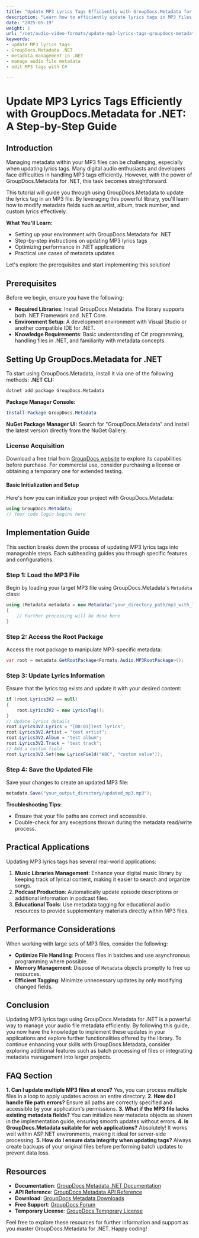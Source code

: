 ```yaml
---
title: "Update MP3 Lyrics Tags Efficiently with GroupDocs.Metadata for .NET&#58; A Step-by-Step Guide"
description: "Learn how to efficiently update lyrics tags in MP3 files using GroupDocs.Metadata for .NET. This comprehensive guide covers installation, code examples, and practical applications."
date: "2025-05-19"
weight: 1
url: "/net/audio-video-formats/update-mp3-lyrics-tags-groupdocs-metadata-net/"
keywords:
- update MP3 lyrics tags
- GroupDocs.Metadata .NET
- metadata management in .NET
- manage audio file metadata
- edit MP3 tags with C#

---
```



# Update MP3 Lyrics Tags Efficiently with GroupDocs.Metadata for .NET: A Step-by-Step Guide
## Introduction
Managing metadata within your MP3 files can be challenging, especially when updating lyrics tags. Many digital audio enthusiasts and developers face difficulties in handling MP3 tags efficiently. However, with the power of GroupDocs.Metadata for .NET, this task becomes straightforward.

This tutorial will guide you through using GroupDocs.Metadata to update the lyrics tag in an MP3 file. By leveraging this powerful library, you'll learn how to modify metadata fields such as artist, album, track number, and custom lyrics effectively.

**What You'll Learn:**
- Setting up your environment with GroupDocs.Metadata for .NET
- Step-by-step instructions on updating MP3 lyrics tags
- Optimizing performance in .NET applications
- Practical use cases of metadata updates

Let's explore the prerequisites and start implementing this solution!
## Prerequisites
Before we begin, ensure you have the following:
- **Required Libraries**: Install GroupDocs.Metadata. The library supports both .NET Framework and .NET Core.
- **Environment Setup**: A development environment with Visual Studio or another compatible IDE for .NET.
- **Knowledge Requirements**: Basic understanding of C# programming, handling files in .NET, and familiarity with metadata concepts.
## Setting Up GroupDocs.Metadata for .NET
To start using GroupDocs.Metadata, install it via one of the following methods:
**.NET CLI:**
```bash
dotnet add package GroupDocs.Metadata
```
**Package Manager Console:**
```powershell
Install-Package GroupDocs.Metadata
```
**NuGet Package Manager UI:** 
Search for "GroupDocs.Metadata" and install the latest version directly from the NuGet Gallery.
### License Acquisition
Download a free trial from [GroupDocs website](https://purchase.groupdocs.com/temporary-license/) to explore its capabilities before purchase. For commercial use, consider purchasing a license or obtaining a temporary one for extended testing.
#### Basic Initialization and Setup
Here's how you can initialize your project with GroupDocs.Metadata:
```csharp
using GroupDocs.Metadata;
// Your code logic begins here
```
## Implementation Guide
This section breaks down the process of updating MP3 lyrics tags into manageable steps. Each subheading guides you through specific features and configurations.
### Step 1: Load the MP3 File
Begin by loading your target MP3 file using GroupDocs.Metadata's `Metadata` class:
```csharp
using (Metadata metadata = new Metadata("your_directory_path/mp3_with_lyrics.mp3"))
{
    // Further processing will be done here
}
```
### Step 2: Access the Root Package
Access the root package to manipulate MP3-specific metadata:
```csharp
var root = metadata.GetRootPackage<Formats.Audio.MP3RootPackage>();
```
### Step 3: Update Lyrics Information
Ensure that the lyrics tag exists and update it with your desired content:
```csharp
if (root.Lyrics3V2 == null)
{
    root.Lyrics3V2 = new LyricsTag();
}
// Update lyrics details
root.Lyrics3V2.Lyrics = "[00:01]Test lyrics";
root.Lyrics3V2.Artist = "test artist";
root.Lyrics3V2.Album = "test album";
root.Lyrics3V2.Track = "test track";
// Add a custom field
root.Lyrics3V2.Set(new LyricsField("ABC", "custom value"));
```
### Step 4: Save the Updated File
Save your changes to create an updated MP3 file:
```csharp
metadata.Save("your_output_directory/updated_mp3.mp3");
```
**Troubleshooting Tips:** 
- Ensure that your file paths are correct and accessible.
- Double-check for any exceptions thrown during the metadata read/write process.
## Practical Applications
Updating MP3 lyrics tags has several real-world applications:
1. **Music Libraries Management**: Enhance your digital music library by keeping track of lyrical content, making it easier to search and organize songs.
2. **Podcast Production**: Automatically update episode descriptions or additional information in podcast files.
3. **Educational Tools**: Use metadata tagging for educational audio resources to provide supplementary materials directly within MP3 files.
## Performance Considerations
When working with large sets of MP3 files, consider the following:
- **Optimize File Handling**: Process files in batches and use asynchronous programming where possible.
- **Memory Management**: Dispose of `Metadata` objects promptly to free up resources.
- **Efficient Tagging**: Minimize unnecessary updates by only modifying changed fields.
## Conclusion
Updating MP3 lyrics tags using GroupDocs.Metadata for .NET is a powerful way to manage your audio file metadata efficiently. By following this guide, you now have the knowledge to implement these updates in your applications and explore further functionalities offered by the library.
To continue enhancing your skills with GroupDocs.Metadata, consider exploring additional features such as batch processing of files or integrating metadata management into larger projects.
## FAQ Section
**1. Can I update multiple MP3 files at once?**
Yes, you can process multiple files in a loop to apply updates across an entire directory.
**2. How do I handle file path errors?**
Ensure all paths are correctly specified and accessible by your application's permissions.
**3. What if the MP3 file lacks existing metadata fields?**
You can initialize new metadata objects as shown in the implementation guide, ensuring smooth updates without errors.
**4. Is GroupDocs.Metadata suitable for web applications?**
Absolutely! It works well within ASP.NET environments, making it ideal for server-side processing.
**5. How do I ensure data integrity when updating tags?**
Always create backups of your original files before performing batch updates to prevent data loss.
## Resources
- **Documentation**: [GroupDocs Metadata .NET Documentation](https://docs.groupdocs.com/metadata/net/)
- **API Reference**: [GroupDocs Metadata API Reference](https://reference.groupdocs.com/metadata/net/)
- **Download**: [GroupDocs Metadata Downloads](https://releases.groupdocs.com/metadata/net/)
- **Free Support**: [GroupDocs Forum](https://forum.groupdocs.com/c/metadata/)
- **Temporary License**: [GroupDocs Temporary License](https://purchase.groupdocs.com/temporary-license/)

Feel free to explore these resources for further information and support as you master GroupDocs.Metadata for .NET. Happy coding!
